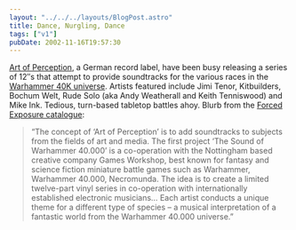 ```yaml
---
layout: "../../../layouts/BlogPost.astro"
title: Dance, Nurgling, Dance
tags: ["v1"]
pubDate: 2002-11-16T19:57:30
---
```


[Art of Perception][1], a German record label, have been busy releasing a series of 12&#8243;s that attempt to provide soundtracks for the various races in the [Warhammer 40K universe][2]. Artists featured include Jimi Tenor, Kitbuilders, Bochum Welt, Rude Solo (aka Andy Weatherall and Keith Tenniswood) and Mike Ink. Tedious, turn-based tabletop battles ahoy. Blurb from the [Forced Exposure catalogue][3]:

> &#8220;The concept of &#8216;Art of Perception&#8217; is to add soundtracks to subjects from the fields of art and media. The first project &#8216;The Sound of Warhammer 40.000&#8217; is a co-operation with the Nottingham based creative company Games Workshop, best known for fantasy and science fiction miniature battle games such as Warhammer, Warhammer 40.000, Necromunda. The idea is to create a limited twelve-part vinyl series in co-operation with internationally established electronic musicians&#8230; Each artist conducts a unique theme for a different type of species &#8211; a musical interpretation of a fantastic world from the Warhammer 40.000 universe.&#8221;

[1]: http://www.art-of-perception.com/
[2]: http://www.games-workshop.com/40kuniverse/40kuniverse.htm "Games Workshop: Warhammer 40K Universe ('Across the trackless depths of space, amongst a million worlds, there is only War!')"
[3]: http://www.forcedexposure.com/labels/art.of.perception.germany.html "Forced Exposure: Art of Perception"
